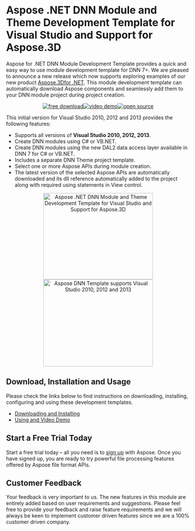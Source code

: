 <h1>Aspose .NET DNN Module and Theme Development Template for Visual Studio and Support for Aspose.3D</h1>
<p>Aspose for .NET DNN Module Development Template provides a quick and easy way to use module development template for DNN 7+. We are pleased to announce a new release which now supports exploring examples of our new product <a href="http://www.aspose.com/.net/3d-component.aspx">Aspose.3Dfor .NET</a>. This module development template can automatically download Aspose components and seamlessly add them to your DNN module project during project creation.</p>
<div>
<p style="text-align: center;"><a title="Free Download - Aspose .NET Module Development Template for DNN" href="https://asposetotaldnn.codeplex.com/releases"><img title="Free Download - Aspose .NET Module Development Template for DNN" src="http://cdn.aspose.com/Images/marketplace/free-download-icon-aspose-mp.png" alt="free download" /></a><a title="Video Demo - Aspose .NET Module Development Template for DNN" href="https://www.youtube.com/watch?v=i5VO-rV1KIM"><img title="Video Demo - Aspose .NET Module Development Template for DNN" src="http://cdn.aspose.com/Images/marketplace/video-demo-icon-aspose-mp.png" alt="video demo" /></a><a title="Source Code - Aspose .NET Module Development Template for DNN" href="https://asposetotaldnn.codeplex.com/SourceControl/latest"><img title="Source Code - Aspose .NET Module Development Template for DNN" src="http://cdn.aspose.com/Images/marketplace/open-source-icon-aspose-mp.png" alt="open source" /></a></p>
<p>This initial version for Visual Studio 2010, 2012 and 2013 provides the following features:</p>
<ul>
<li>Supports all versions of <strong>Visual Studio 2010, 2012, 2013</strong>.</li>
<li>Create DNN modules using C# or VB.NET.</li>
<li>Create DNN modules using the new DAL2 data access layer available in DNN 7 for C# or VB.NET.</li>
<li>Includes a separate DNN Theme project template.</li>
<li>Select one or more Aspose APIs during module creation.</li>
<li>The latest version of the selected Aspose APIs are automatically downloaded and its dll reference automatically added to the project along with required using statements in View control.</li>
</ul>
<p align="center"><a href="http://www.aspose.com/blogs/wp-content/uploads/2015/11/Preview3.png"><img title="Aspose .NET DNN Module and Theme Development Template for Visual Studio and Support for Aspose.3D" src="http://www.aspose.com/blogs/wp-content/uploads/2015/11/Preview3-300x236.png" alt="Aspose .NET DNN Module and Theme Development Template for Visual Studio and Support for Aspose.3D" width="300" height="236" /></a><br /> <a href="http://www.aspose.com/blogs/wp-content/uploads/2015/11/preview.png"><img title="Aspose DNN Template supports Visual Studio 2010, 2012 and 2013" src="http://www.aspose.com/blogs/wp-content/uploads/2015/11/preview-300x238.png" alt="Aspose DNN Template supports Visual Studio 2010, 2012 and 2013" width="300" height="238" /></a></p>
<h2>Download, Installation and Usage</h2>
<p>Please check the links below to find instructions on downloading, installing, configuring and using these development templates.</p>
<ul>
<li><a href="http://www.aspose.com/docs/display/totalnet/1.2.1+Downloading+and+Installing">Downloading and Installing </a></li>
<li><a href="http://www.aspose.com/docs/display/totalnet/1.2.2+Using+and+Video+Demo">Using and Video Demo</a></li>
</ul>
</div>
<h2>Start a Free Trial Today</h2>
<p>Start a free trial today &ndash; all you need is to <a href="http://www.aspose.com/community/user/createuser.aspx"> sign up</a> with Aspose. Once you have signed up, you are ready to try powerful file processing features offered by Aspose file format APIs.</p>
<h2>Customer Feedback</h2>
<p>Your feedback is very important to us. The new features in this module are entirely added based on user requirements and suggestions. Please feel free to provide your feedback and raise feature requirements and we will always be keen to implement customer driven features since we are a 100% customer driven company.</p>